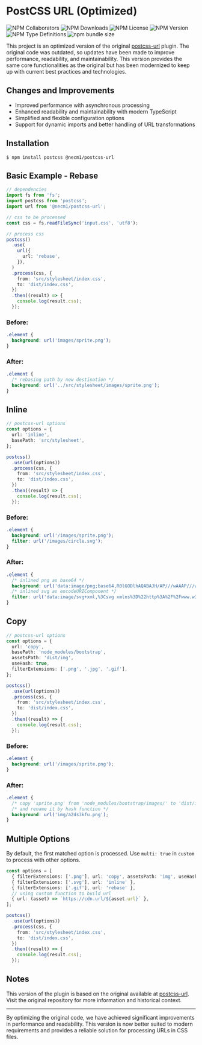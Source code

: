 # PostCSS URL (Optimized)

![NPM Collaborators](https://img.shields.io/npm/collaborators/%40necm1%2Fpostcss-url)
![NPM Downloads](https://img.shields.io/npm/dw/%40necm1%2Fpostcss-url)
![NPM License](https://img.shields.io/npm/l/%40necm1%2Fpostcss-url)
![NPM Version](https://img.shields.io/npm/v/%40necm1%2Fpostcss-url)
![NPM Type Definitions](https://img.shields.io/npm/types/%40necm1%2Fpostcss-url)
![npm bundle size](https://img.shields.io/bundlephobia/min/%40necm1%2Fpostcss-url)

This project is an optimized version of the original [postcss-url](https://github.com/postcss/postcss-url) plugin. The original code was outdated, so updates have been made to improve performance, readability, and maintainability. This version provides the same core functionalities as the original but has been modernized to keep up with current best practices and technologies.

## Changes and Improvements

- Improved performance with asynchronous processing
- Enhanced readability and maintainability with modern TypeScript
- Simplified and flexible configuration options
- Support for dynamic imports and better handling of URL transformations

## Installation

```console
$ npm install postcss @necm1/postcss-url
```

## Basic Example - Rebase

```typescript
// dependencies
import fs from 'fs';
import postcss from 'postcss';
import url from '@necm1/postcss-url';

// css to be processed
const css = fs.readFileSync('input.css', 'utf8');

// process css
postcss()
  .use(
    url({
      url: 'rebase',
    }),
  )
  .process(css, {
    from: 'src/stylesheet/index.css',
    to: 'dist/index.css',
  })
  .then((result) => {
    console.log(result.css);
  });
```

### Before:

```css
.element {
  background: url('images/sprite.png');
}
```

### After:

```css
.element {
  /* rebasing path by new destination */
  background: url('../src/stylesheet/images/sprite.png');
}
```

## Inline

```typescript
// postcss-url options
const options = {
  url: 'inline',
  basePath: 'src/stylesheet',
};

postcss()
  .use(url(options))
  .process(css, {
    from: 'src/stylesheet/index.css',
    to: 'dist/index.css',
  })
  .then((result) => {
    console.log(result.css);
  });
```

### Before:

```css
.element {
  background: url('/images/sprite.png');
  filter: url('/images/circle.svg');
}
```

### After:

```css
.element {
  /* inlined png as base64 */
  background: url('data:image/png;base64,R0lGODlhAQABAJH/AP///wAAAP///wAAACH/C0FET0JFOklSMS4');
  /* inlined svg as encodeURIComponent */
  filter: url('data:image/svg+xml,%3Csvg xmlns%3D%22http%3A%2F%2Fwww.w3.org%2F2000%2Fsvg%22%2F%3E');
}
```

## Copy

```typescript
// postcss-url options
const options = {
  url: 'copy',
  basePath: 'node_modules/bootstrap',
  assetsPath: 'dist/img',
  useHash: true,
  filterExtensions: ['.png', '.jpg', '.gif'],
};

postcss()
  .use(url(options))
  .process(css, {
    from: 'src/stylesheet/index.css',
    to: 'dist/index.css',
  })
  .then((result) => {
    console.log(result.css);
  });
```

### Before:

```css
.element {
  background: url('/images/sprite.png');
}
```

### After:

```css
.element {
  /* copy 'sprite.png' from 'node_modules/bootstrap/images/' to 'dist/img/' */
  /* and rename it by hash function */
  background: url('img/a2ds3kfu.png');
}
```

## Multiple Options

By default, the first matched option is processed. Use `multi: true` in `custom` to process with other options.

```typescript
const options = [
  { filterExtensions: ['.png'], url: 'copy', assetsPath: 'img', useHash: true },
  { filterExtensions: ['.svg'], url: 'inline' },
  { filterExtensions: ['.gif'], url: 'rebase' },
  // using custom function to build url
  { url: (asset) => `https://cdn.url/${asset.url}` },
];

postcss()
  .use(url(options))
  .process(css, {
    from: 'src/stylesheet/index.css',
    to: 'dist/index.css',
  })
  .then((result) => {
    console.log(result.css);
  });
```

## Notes

This version of the plugin is based on the original available at [postcss-url](https://github.com/postcss/postcss-url). Visit the original repository for more information and historical context.

---

By optimizing the original code, we have achieved significant improvements in performance and readability. This version is now better suited to modern requirements and provides a reliable solution for processing URLs in CSS files.
